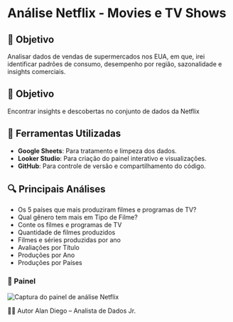 # Análise Netflix - Movies e TV Shows
## 📌 Objetivo
Analisar dados de vendas de supermercados nos EUA, em que, irei identificar padrões de consumo, desempenho por região, sazonalidade e insights comerciais.

## 📌 Objetivo
Encontrar insights e descobertas no conjunto de dados da Netflix

## 🧰 Ferramentas Utilizadas
- **Google Sheets**: Para tratamento e limpeza dos dados.
- **Looker Studio**: Para criação do painel interativo e visualizações.
- **GitHub**: Para controle de versão e compartilhamento do código.

## 🔍 Principais Análises
- Os 5 países que mais produziram filmes e programas de TV?
-  Qual gênero tem mais em Tipo de Filme?
-  Conte os filmes e programas de TV
-  Quantidade de filmes produzidos
-  Filmes e séries produzidas por ano
-  Avaliações por Título
-  Produções por Ano
- Produções por Países

### 📸 Painel

![Captura do painel de análise Netflix](https://via.placeholder.com/800x400.png?text=Captura+do+Painel+Netflix)

👨‍💻 Autor
Alan Diego – Analista de Dados Jr.
